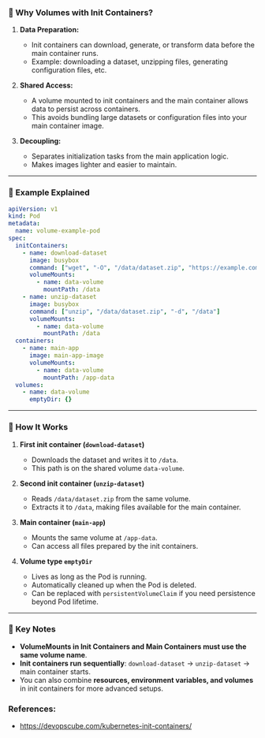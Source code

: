 ### 🔹 Why Volumes with Init Containers?

1. **Data Preparation:**

   * Init containers can download, generate, or transform data before the main container runs.
   * Example: downloading a dataset, unzipping files, generating configuration files, etc.

2. **Shared Access:**

   * A volume mounted to init containers and the main container allows data to persist across containers.
   * This avoids bundling large datasets or configuration files into your main container image.

3. **Decoupling:**

   * Separates initialization tasks from the main application logic.
   * Makes images lighter and easier to maintain.

---

### 🔹 Example Explained

```yaml
apiVersion: v1
kind: Pod
metadata:
  name: volume-example-pod
spec:
  initContainers:
    - name: download-dataset
      image: busybox
      command: ["wget", "-O", "/data/dataset.zip", "https://example.com/dataset.zip"]
      volumeMounts:
        - name: data-volume
          mountPath: /data
    - name: unzip-dataset
      image: busybox
      command: ["unzip", "/data/dataset.zip", "-d", "/data"]
      volumeMounts:
        - name: data-volume
          mountPath: /data
  containers:
    - name: main-app
      image: main-app-image
      volumeMounts:
        - name: data-volume
          mountPath: /app-data
  volumes:
    - name: data-volume
      emptyDir: {}
```

---

### 🔹 How It Works

1. **First init container (`download-dataset`)**

   * Downloads the dataset and writes it to `/data`.
   * This path is on the shared volume `data-volume`.

2. **Second init container (`unzip-dataset`)**

   * Reads `/data/dataset.zip` from the same volume.
   * Extracts it to `/data`, making files available for the main container.

3. **Main container (`main-app`)**

   * Mounts the same volume at `/app-data`.
   * Can access all files prepared by the init containers.

4. **Volume type `emptyDir`**

   * Lives as long as the Pod is running.
   * Automatically cleaned up when the Pod is deleted.
   * Can be replaced with `persistentVolumeClaim` if you need persistence beyond Pod lifetime.

---

### 🔹 Key Notes

* **VolumeMounts in Init Containers and Main Containers must use the same volume name**.
* **Init containers run sequentially**: `download-dataset` → `unzip-dataset` → main container starts.
* You can also combine **resources, environment variables, and volumes** in init containers for more advanced setups.


### References:
- https://devopscube.com/kubernetes-init-containers/

